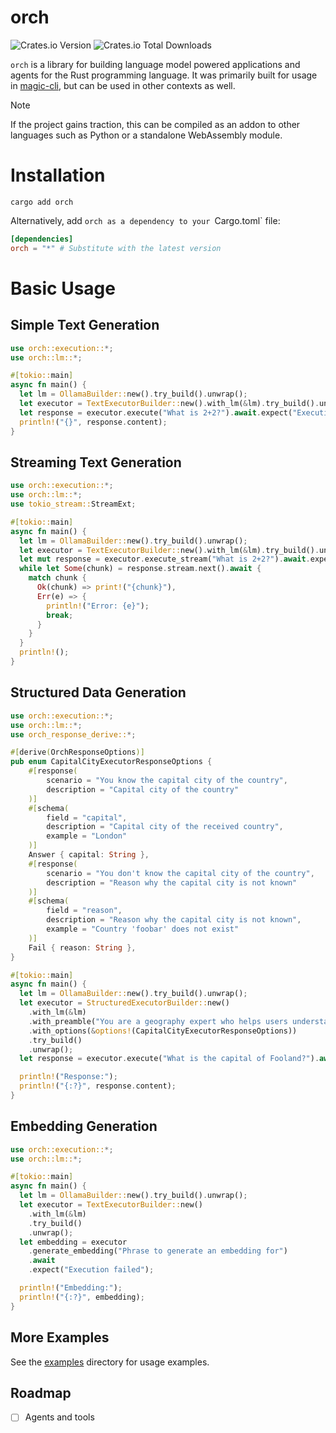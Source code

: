 # orch

![Crates.io Version](https://img.shields.io/crates/v/orch?link=https%3A%2F%2Fcrates.io%2Fcrates%2Forch)
![Crates.io Total Downloads](https://img.shields.io/crates/d/orch?link=https%3A%2F%2Fcrates.io%2Fcrates%2Forch)

`orch` is a library for building language model powered applications and agents for the Rust programming language.
It was primarily built for usage in [magic-cli](https://github.com/guywaldman/magic-cli), but can be used in other contexts as well.

> [!NOTE]
>
> If the project gains traction, this can be compiled as an addon to other languages such as Python or a standalone WebAssembly module.

# Installation

```shell
cargo add orch
```

Alternatively, add `orch as a dependency to your `Cargo.toml` file:

```toml
[dependencies]
orch = "*" # Substitute with the latest version
```

# Basic Usage

## Simple Text Generation

```rust
use orch::execution::*;
use orch::lm::*;

#[tokio::main]
async fn main() {
  let lm = OllamaBuilder::new().try_build().unwrap();
  let executor = TextExecutorBuilder::new().with_lm(&lm).try_build().unwrap();
  let response = executor.execute("What is 2+2?").await.expect("Execution failed");
  println!("{}", response.content);
}
```

## Streaming Text Generation

```rust
use orch::execution::*;
use orch::lm::*;
use tokio_stream::StreamExt;

#[tokio::main]
async fn main() {
  let lm = OllamaBuilder::new().try_build().unwrap();
  let executor = TextExecutorBuilder::new().with_lm(&lm).try_build().unwrap();
  let mut response = executor.execute_stream("What is 2+2?").await.expect("Execution failed");
  while let Some(chunk) = response.stream.next().await {
    match chunk {
      Ok(chunk) => print!("{chunk}"),
      Err(e) => {
        println!("Error: {e}");
        break;
      }
    }
  }
  println!();
}
```

## Structured Data Generation

```rust
use orch::execution::*;
use orch::lm::*;
use orch_response_derive::*;

#[derive(OrchResponseOptions)]
pub enum CapitalCityExecutorResponseOptions {
    #[response(
        scenario = "You know the capital city of the country",
        description = "Capital city of the country"
    )]
    #[schema(
        field = "capital",
        description = "Capital city of the received country",
        example = "London"
    )]
    Answer { capital: String },
    #[response(
        scenario = "You don't know the capital city of the country",
        description = "Reason why the capital city is not known"
    )]
    #[schema(
        field = "reason",
        description = "Reason why the capital city is not known",
        example = "Country 'foobar' does not exist"
    )]
    Fail { reason: String },
}

#[tokio::main]
async fn main() {
  let lm = OllamaBuilder::new().try_build().unwrap();
  let executor = StructuredExecutorBuilder::new()
    .with_lm(&lm)
    .with_preamble("You are a geography expert who helps users understand the capital city of countries around the world.")
    .with_options(&options!(CapitalCityExecutorResponseOptions))
    .try_build()
    .unwrap();
  let response = executor.execute("What is the capital of Fooland?").await.expect("Execution failed");

  println!("Response:");
  println!("{:?}", response.content);
}
```

## Embedding Generation

```rust
use orch::execution::*;
use orch::lm::*;

#[tokio::main]
async fn main() {
  let lm = OllamaBuilder::new().try_build().unwrap();
  let executor = TextExecutorBuilder::new()
    .with_lm(&lm)
    .try_build()
    .unwrap();
  let embedding = executor
    .generate_embedding("Phrase to generate an embedding for")
    .await
    .expect("Execution failed");

  println!("Embedding:");
  println!("{:?}", embedding);
}
```

## More Examples

See the [examples](https://github.com/guywaldman/orch/tree/main/core/examples) directory for usage examples.

## Roadmap

- [ ] Agents and tools
